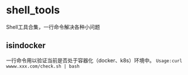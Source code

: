 # shell_tools
Shell工具合集，一行命令解决各种小问题

## isindocker
一行命令用以验证当前是否处于容器化（docker、k8s）环境中。
`Usage:curl wwww.xxx.com/check.sh | bash`


